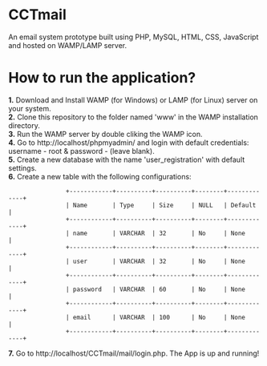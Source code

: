 # CCTmail
An email system prototype built using PHP, MySQL, HTML, CSS, JavaScript and hosted on WAMP/LAMP server.

# How to run the application?

**1.** Download and Install WAMP (for Windows) or LAMP (for Linux) server on your system.  
**2.** Clone this repository to the folder named 'www' in the WAMP installation directory.  
**3.** Run the WAMP server by double cliking the WAMP icon.  
**4.** Go to http://localhost/phpmyadmin/ and login with default credentials: username - root & password - (leave blank).  
**5.** Create a new database with the name 'user_registration' with default settings.  
**6.** Create a new table with the following configurations:  
                      
                    +------------+----------+----------+--------+-------------+
                    | Name       | Type     | Size     | NULL   | Default     |
                    +------------+----------+----------+--------+-------------+
                    | name       | VARCHAR  | 32       | No     | None        |
                    +------------+----------+----------+--------+-------------+
                    | user       | VARCHAR  | 32       | No     | None        |
                    +------------+----------+----------+--------+-------------+
                    | password   | VARCHAR  | 60       | No     | None        |
                    +------------+----------+----------+--------+-------------+
                    | email      | VARCHAR  | 100      | No     | None        |
                    +------------+----------+----------+--------+-------------+
                      
  
**7.** Go to http://localhost/CCTmail/mail/login.php. The App is up and running!  
